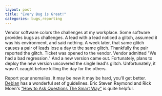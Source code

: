 ```yaml
---
layout: post
title: "Every Bug is Great!"
categories: bugs,reporting
---
```

Vendor software colors the challenges at my workplace.
Some software provides bugs as challenges.
A lead with a lead noticed a glitch, assumed it was his environment, and said nothing.
A week later, that same glitch causes a pair of leads lose a day to the same glitch.
Thankfully the pair reported the glitch.  Ticket was opened to the vendor.  Vendor admitted "We had a bad regression."  And a new version came out.
Fortunately, plans to deploy the new version uncovered the single lead's glitch.
Unfortunately, it wasn't caught before killing the day for the others.

Report your anomalies.  It may be new it may be hard, you'll get better.  [Debian](https://www.debian.org/Bugs/Reporting) has a wonderful set of guidelines.  Eric Steven Raymond and Rick Moen's ["How to Ask Questions The Smart Way"](http://www.catb.org/esr/faqs/smart-questions.html) is quite helpful.


